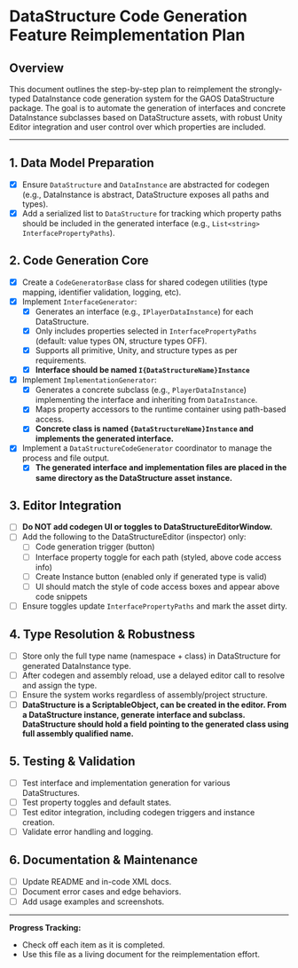 # DataStructure Code Generation Feature Reimplementation Plan

## Overview
This document outlines the step-by-step plan to reimplement the strongly-typed DataInstance code generation system for the GAOS DataStructure package. The goal is to automate the generation of interfaces and concrete DataInstance subclasses based on DataStructure assets, with robust Unity Editor integration and user control over which properties are included.

---

## 1. Data Model Preparation
- [x] Ensure `DataStructure` and `DataInstance` are abstracted for codegen (e.g., DataInstance is abstract, DataStructure exposes all paths and types).
- [x] Add a serialized list to `DataStructure` for tracking which property paths should be included in the generated interface (e.g., `List<string> InterfacePropertyPaths`).

## 2. Code Generation Core
- [x] Create a `CodeGeneratorBase` class for shared codegen utilities (type mapping, identifier validation, logging, etc).
- [x] Implement `InterfaceGenerator`:
    - [x] Generates an interface (e.g., `IPlayerDataInstance`) for each DataStructure.
    - [x] Only includes properties selected in `InterfacePropertyPaths` (default: value types ON, structure types OFF).
    - [x] Supports all primitive, Unity, and structure types as per requirements.
    - [x] **Interface should be named `I{DataStructureName}Instance`**
- [x] Implement `ImplementationGenerator`:
    - [x] Generates a concrete subclass (e.g., `PlayerDataInstance`) implementing the interface and inheriting from `DataInstance`.
    - [x] Maps property accessors to the runtime container using path-based access.
    - [x] **Concrete class is named `{DataStructureName}Instance` and implements the generated interface.**
- [x] Implement a `DataStructureCodeGenerator` coordinator to manage the process and file output.
    - [x] **The generated interface and implementation files are placed in the same directory as the DataStructure asset instance.**

## 3. Editor Integration
- [ ] **Do NOT add codegen UI or toggles to DataStructureEditorWindow.**
- [ ] Add the following to the DataStructureEditor (inspector) only:
    - [ ] Code generation trigger (button)
    - [ ] Interface property toggle for each path (styled, above code access info)
    - [ ] Create Instance button (enabled only if generated type is valid)
    - [ ] UI should match the style of code access boxes and appear above code snippets
- [ ] Ensure toggles update `InterfacePropertyPaths` and mark the asset dirty.

## 4. Type Resolution & Robustness
- [ ] Store only the full type name (namespace + class) in DataStructure for generated DataInstance type.
- [ ] After codegen and assembly reload, use a delayed editor call to resolve and assign the type.
- [ ] Ensure the system works regardless of assembly/project structure.
- [ ] **DataStructure is a ScriptableObject, can be created in the editor. From a DataStructure instance, generate interface and subclass. DataStructure should hold a field pointing to the generated class using full assembly qualified name.**

## 5. Testing & Validation
- [ ] Test interface and implementation generation for various DataStructures.
- [ ] Test property toggles and default states.
- [ ] Test editor integration, including codegen triggers and instance creation.
- [ ] Validate error handling and logging.

## 6. Documentation & Maintenance
- [ ] Update README and in-code XML docs.
- [ ] Document error cases and edge behaviors.
- [ ] Add usage examples and screenshots.

---

**Progress Tracking:**
- Check off each item as it is completed.
- Use this file as a living document for the reimplementation effort. 